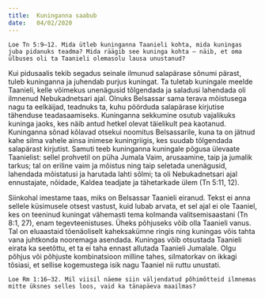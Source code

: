 ```yaml
---
title:  Kuninganna saabub
date:   04/02/2020
---
```


`Loe Tn 5:9–12. Mida ütleb kuninganna Taanieli kohta, mida kuningas juba pidanuks teadma? Mida räägib see kuninga kohta – näib, et oma ülbuses oli ta Taanieli olemasolu lausa unustanud?`

Kui pidusaalis tekib segadus seinale ilmunud salapärase sõnumi pärast, tuleb kuninganna ja juhendab purjus kuningat. Ta tuletab kuningale meelde Taanieli, kelle võimekus unenägusid tõlgendada ja saladusi lahendada oli ilmnenud Nebukadnetsari ajal. Olnuks Belsassar sama terava mõistusega nagu ta eelkäijad, teadnuks ta, kuhu pöörduda salapärase kirjutise tähenduse teadasaamiseks. Kuninganna sekkumine osutub vajalikuks kuninga jaoks, kes näib antud hetkel olevat täielikult pea kaotanud. Kuninganna sõnad kõlavad otsekui noomitus Belsassarile, kuna ta on jätnud kahe silma vahele ainsa inimese kuningriigis, kes suudab tõlgendada salapärast kirjutist. Samuti teeb kuninganna kuningale põgusa ülevaate Taanielist: sellel prohvetil on püha Jumala Vaim, arusaamine, taip ja jumalik tarkus; tal on eriline vaim ja mõistus ning taip seletada unenägusid, lahendada mõistatusi ja harutada lahti sõlmi; ta oli Nebukadnetsari ajal ennustajate, nõidade, Kaldea teadjate ja tähetarkade ülem (Tn 5:11, 12).

Siinkohal imestame taas, miks on Belsassar Taanieli eiranud. Tekst ei anna sellele küsimusele otsest vastust, kuid lubab arvata, et sel ajal ei ole Taaniel, kes on teeninud kuningat vähemasti tema kolmanda valitsemisaastani (Tn 8:1, 27), enam tegevteenistuses. Üheks põhjuseks võib olla Taanieli vanus. Tal on eluaastaid tõenäoliselt kaheksakümne ringis ning kuningas võis tahta vana juhtkonda nooremaga asendada. Kuningas võib otsustada Taanieli eirata ka seetõttu, et ta ei taha ennast allutada Taanieli Jumalale. Olgu põhjus või põhjuste kombinatsioon milline tahes, silmatorkav on ikkagi tõsiasi, et sellise kogemustega isik nagu Taaniel nii ruttu unustati.

`Loe Rm 1:16–32. Mil viisil näeme siin väljendatud põhimõtteid ilmnemas mitte üksnes selles loos, vaid ka tänapäeva maailmas?`

